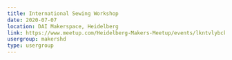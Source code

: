 ```yaml
---
title: International Sewing Workshop
date: 2020-07-07
location: DAI Makerspace, Heidelberg
link: https://www.meetup.com/Heidelberg-Makers-Meetup/events/lkntvlybckbkb/
usergroup: makershd
type: usergroup
---
```

